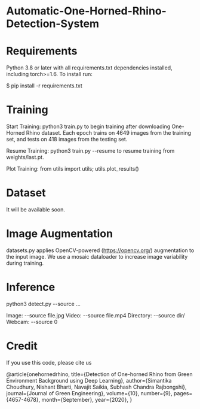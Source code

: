# Automatic-One-Horned-Rhino-Detection-System

# Requirements

Python 3.8 or later with all requirements.txt dependencies installed, including torch>=1.6. To install run:

$ pip install -r requirements.txt

# Training

Start Training: python3 train.py to begin training after downloading One-Horned Rhino dataset. Each epoch trains on 4649 images from the training set, and tests on 418 images from the testing set.

Resume Training: python3 train.py --resume to resume training from weights/last.pt.

Plot Training: from utils import utils; utils.plot_results()

# Dataset

It will be available soon.

# Image Augmentation

datasets.py applies OpenCV-powered (https://opencv.org/) augmentation to the input image. We use a mosaic dataloader to increase image variability during training.

# Inference

python3 detect.py --source ...

Image: --source file.jpg
Video: --source file.mp4
Directory: --source dir/
Webcam: --source 0

# Credit

If you use this code, please cite us

@article{onehornedrhino,
 title={Detection of One-horned Rhino from Green Environment Background using Deep Learning},
 author={Simantika Choudhury, Nishant Bharti, Navajit Saikia, Subhash Chandra Rajbongshi},
 journal={Journal of Green Engineering},
 volume={10},
 number={9},
 pages={4657-4678},
 month={September},
 year={2020},
}
